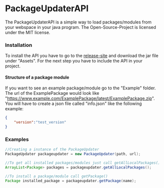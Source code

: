 # PackageUpdaterAPI
 
The PackageUpdaterAPI is a simple way to load packages/modules from your webspace in your java program. The Open-Source-Project is licensed under the MIT license.

### Installation
To install the API you have to go to the [release-site](https://github.com/IamPekka058/PackageUpdaterAPI/releases/latest/) and download the jar file under "Assets". For the next step you have to include the API in your project.

#### Structure of a package module
If you want to see an example package/module go to the "Example" folder. The url of the ExamplePackage would look like "https://www.example.com/ExamplePackage/latest/ExamplePackage.zip". You will have to create a json file called "info.json" like the following example: 
```json
{
    "version":"test_version"
}
```
### Examples
```java
//Creating a instance of the PackageUpdater
PackageUpdater packageupdater = new PackageUpdater(path, url);

//To get all installed packages/modules just call getAllLocalPackages()
ArrayList<Package> packages = packageupdater.getAllLocalPackages();

//To install a package/module call getPackage()
Package installed_package = packageupdater.getPackage(name);
```


